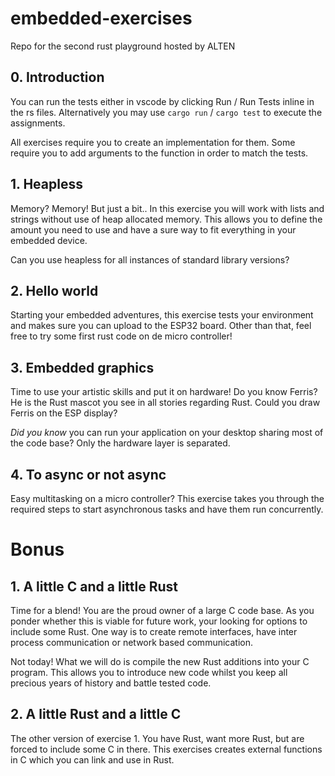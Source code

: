 # embedded-exercises
Repo for the second rust playground hosted by ALTEN

## 0. Introduction

You can run the tests either in vscode by clicking Run / Run Tests inline in the rs files. Alternatively you may use `cargo run` / `cargo test` to execute the assignments.

All exercises require you to create an implementation for them.
Some require you to add arguments to the function in order to match the tests.


## 1. Heapless

Memory? Memory! But just a bit.. In this exercise you will work with lists and strings without use of heap allocated memory. This allows you to define the amount you need to use and have a sure way to fit everything in your embedded device.

Can you use heapless for all instances of standard library versions?

## 2. Hello world

Starting your embedded adventures, this exercise tests your environment and makes sure you can upload to the ESP32 board. Other than that, feel free to try some first rust code on de micro controller!

## 3. Embedded graphics

Time to use your artistic skills and put it on hardware! Do you know Ferris? He is the Rust mascot you see in all stories regarding Rust. Could you draw Ferris on the ESP display?

*Did you know* you can run your application on your desktop sharing most of the code base? Only the hardware layer is separated. 


## 4. To async or not async

Easy multitasking on a micro controller? This exercise takes you through the required steps to start asynchronous tasks and have them run concurrently.


# Bonus

## 1. A little C and a little Rust

Time for a blend! You are the proud owner of a large C code base. As you ponder whether this is viable for future work, your looking for options to include some Rust. One way is to create remote interfaces, have inter process communication or network based communication.

Not today! What we will do is compile the new Rust additions into your C program. This allows you to introduce new code whilst you keep all precious years of history and battle tested code.


## 2. A little Rust and a little C

The other version of exercise 1. You have Rust, want more Rust, but are forced to include some C in there. This exercises creates external functions in C which you can link and use in Rust.